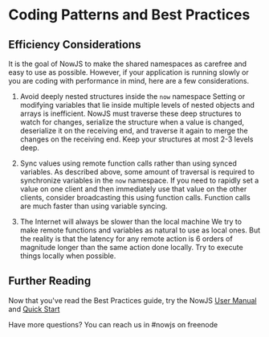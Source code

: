 Coding Patterns and Best Practices
==================================

Efficiency Considerations
-------------------------
It is the goal of NowJS to make the shared namespaces as carefree and easy to use as possible. However, if your application is running slowly or you are coding with performance in mind, here are a few considerations.

1. Avoid deeply nested structures inside the `now` namespace
Setting or modifying variables that lie inside multiple levels of nested objects and arrays is inefficient. NowJS must traverse these deep structures to watch for changes, serialize the structure when a value is changed, deserialize it on the receiving end, and traverse it again to merge the changes on the receiving end. Keep your structures at most 2-3 levels deep.

2. Sync values using remote function calls rather than using synced variables.
As described above, some amount of traversal is required to synchronize variables in the `now` namespace. If you need to rapidly set a value on one client and then immediately use that value on the other clients, consider broadcasting this using function calls. Function calls are much faster than using variable syncing.

3. The Internet will always be slower than the local machine
We try to make remote functions and variables as natural to use as local ones. But the reality is that the latency for any remote action is 6 orders of magnitude longer than the same action done locally. Try to execute things locally when possible.

Further Reading
----------------------
Now that you've read the Best Practices guide, try the NowJS [User Manual](http://nowjs.com/doc) and [Quick Start](http://nowjs.com/guide)

Have more questions? You can reach us in #nowjs on freenode